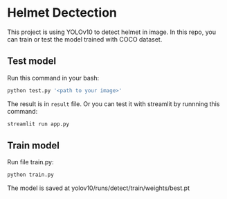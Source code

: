 # Helmet Dectection 
This project is using YOLOv10 to detect helmet in image. In this repo, you can train or test the model trained with COCO dataset.
## Test model
  Run this command in your bash:
   ```bash
   python test.py '<path to your image>'
   ```
  The result is in `result` file.
  Or you can test it with streamlit by runnning this command:
  ```bash
  streamlit run app.py
  ```
## Train model
  Run file train.py:
  ```bash
  python train.py
  ```
  The model is saved at yolov10/runs/detect/train/weights/best.pt
  
    
   
   
